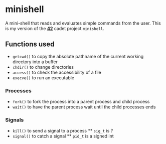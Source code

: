 # minishell
A mini-shell that reads and evaluates simple commands from the user. This is my version of the **[42](https://www.42.us.org/)** cadet project `minishell`.

## Functions used
* `getcwd()` to copy the absolute pathname of the current working directory into a buffer
* `chdir()` to change directories
* `access()` to check the accessibility of a file
* `execve()` to run an executable
### Processes
* `fork()` to fork the process into a parent process and child process
* `wait()` to have the parent process wait until the child processes ends
### Signals
* `kill()` to send a signal to a process
**  `sig_t` is ?
* `signal()` to catch a signal
**  `pid_t` is a signed int
